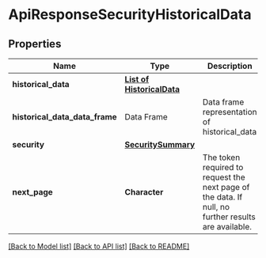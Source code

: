 # ApiResponseSecurityHistoricalData

[//]: # (CLASS:IntrinioSDK::ApiResponseSecurityHistoricalData)

[//]: # (KIND:object)

## Properties

[//]: # (START_DEFINITION)

Name | Type | Description
------------ | ------------- | -------------
**historical_data** | [**List of HistoricalData**](HistoricalData.md) |  &nbsp;
**historical_data_data_frame** | Data Frame | Data frame representation of historical_data
**security** | [**SecuritySummary**](SecuritySummary.md) |  &nbsp;
**next_page** | **Character** | The token required to request the next page of the data. If null, no further results are available. &nbsp;

[//]: # (END_DEFINITION)


[//]: # (CONTAINED_CLASS:IntrinioSDK::HistoricalData)


[//]: # (CONTAINED_CLASS:IntrinioSDK::SecuritySummary)


[[Back to Model list]](../README.md#documentation-for-models) [[Back to API list]](../README.md#documentation-for-api-endpoints) [[Back to README]](../README.md)


